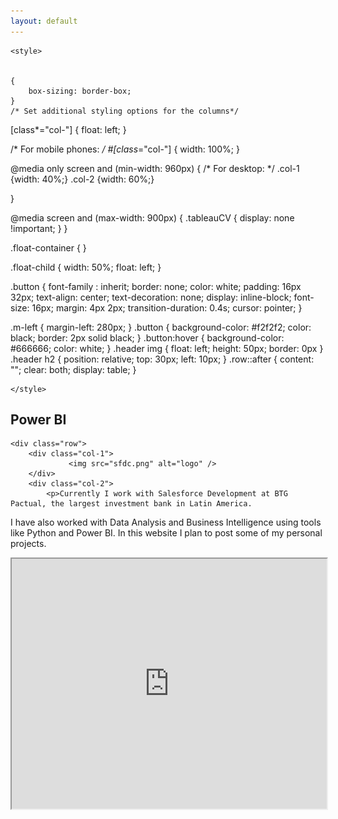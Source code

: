 ```yaml
---
layout: default
---
```



<script type="text/javascript" src="https://platform.linkedin.com/badges/js/profile.js" async defer></script>
<head>
    
    
    <style>
    
    
    {
        box-sizing: border-box;
    }
    /* Set additional styling options for the columns*/
[class*="col-"] {
  float: left;
}


/* For mobile phones: */
#[class*="col-"] {
  width: 100%;
}


@media only screen and (min-width: 960px) {
  /* For desktop: */
  .col-1 {width: 40%;}
  .col-2 {width: 60%;}

}

@media screen and (max-width: 900px) {
    .tableauCV {
        display: none !important;
    }
}



.float-container {
}

.float-child {
    width: 50%;
    float: left;
}  

        
.button {
  font-family : inherit;
  border: none;
  color: white;
  padding: 16px 32px;
  text-align: center;
  text-decoration: none;
  display: inline-block;
  font-size: 16px;
  margin: 4px 2px;
  transition-duration: 0.4s;
  cursor: pointer;
}

.m-left {
  margin-left: 280px;
}
.button {
  background-color: #f2f2f2; 
  color: black; 
  border: 2px solid black;
}
.button:hover {
  background-color: #666666;
  color: white;
}
.header img {
  float: left;
  height: 50px;
  border: 0px
}
.header h2 {
  position: relative;
  top: 30px;
  left: 10px;
}
.row::after {
  content: "";
  clear: both;
  display: table;
}

    </style>
 </head>
 <body>
 <section class = "inner-medium">
      <h2>Power BI</h2>

    <div class="row">
        <div class="col-1">
                 <img src="sfdc.png" alt="logo" />
        </div>
        <div class="col-2">
            <p>Currently I work with Salesforce Development at BTG Pactual, the largest investment bank in Latin America.
I have also worked with Data Analysis and Business Intelligence using tools like Python and Power BI.
In this website I plan to post some of my personal projects.</p>
        </div>
    </div>
 </section>
 </body>
<section class = "inner-medium">
<iframe src="https://public.tableau.com/views/Resume_16027318713720/Dashboard1?:embed=yes&:display_count=yes&:showVizHome=no" width = '100%' height = '400px'></iframe>
</section>
